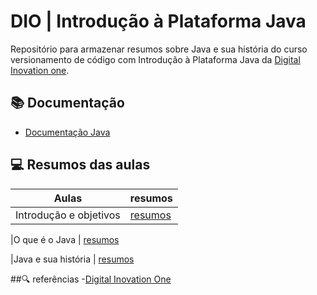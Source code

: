 # DIO | Introdução à Plataforma Java

Repositório para armazenar resumos sobre Java e sua história do curso versionamento de código com Introdução à Plataforma Java da [Digital Inovation one](https://www.dio.me/).

## 📚 Documentação
- [Documentação Java](https://docs.oracle.com/en/java/javase/index.html)

## 💻 Resumos das aulas

|Aulas | resumos |
|------|---------|
|Introdução e objetivos | [resumos](https://web.dio.me/course/introducao-a-plataforma-java/learning/cdc0426c-9371-4af8-aaf0-23fffca6218f?back=/track/coding-the-future-claro-java-spring-boot&tab=undefined&moduleId=undefined)

|O que é o Java | [resumos](https://web.dio.me/course/introducao-a-plataforma-java/learning/5671e6af-8d19-42ba-a063-10c4717a88c2?back=/track/coding-the-future-claro-java-spring-boot&tab=undefined&moduleId=undefined)

|Java e sua história | [resumos](https://web.dio.me/course/introducao-a-plataforma-java/learning/cb8064ca-1c86-4c8c-b1e8-dfacdeec2f73?back=/track/coding-the-future-claro-java-spring-boot&tab=undefined&moduleId=undefined)



##🔍 referências
-[Digital Inovation One](https://www.dio.me)


